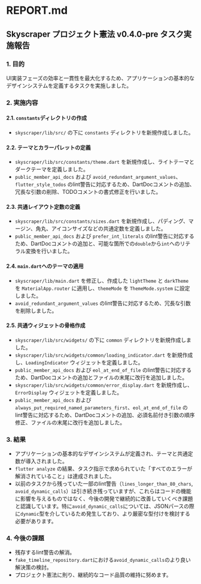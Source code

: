 # REPORT.md

## Skyscraper プロジェクト憲法 v0.4.0-pre タスク実施報告

### 1. 目的
UI実装フェーズの効率と一貫性を最大化するため、アプリケーションの基本的なデザインシステムを定義するタスクを実施しました。

### 2. 実施内容

#### 2.1. `constants`ディレクトリの作成
- `skyscraper/lib/src/` の下に `constants` ディレクトリを新規作成しました。

#### 2.2. テーマとカラーパレットの定義
- `skyscraper/lib/src/constants/theme.dart` を新規作成し、ライトテーマとダークテーマを定義しました。
- `public_member_api_docs` および `avoid_redundant_argument_values`、`flutter_style_todos` のlint警告に対応するため、DartDocコメントの追加、冗長な引数の削除、TODOコメントの書式修正を行いました。

#### 2.3. 共通レイアウト定数の定義
- `skyscraper/lib/src/constants/sizes.dart` を新規作成し、パディング、マージン、角丸、アイコンサイズなどの共通定数を定義しました。
- `public_member_api_docs` および `prefer_int_literals` のlint警告に対応するため、DartDocコメントの追加と、可能な箇所での`double`から`int`へのリテラル変換を行いました。

#### 2.4. `main.dart`へのテーマの適用
- `skyscraper/lib/main.dart` を修正し、作成した `lightTheme` と `darkTheme` を `MaterialApp.router` に適用し、`themeMode` を `ThemeMode.system` に設定しました。
- `avoid_redundant_argument_values` のlint警告に対応するため、冗長な引数を削除しました。

#### 2.5. 共通ウィジェットの骨格作成
- `skyscraper/lib/src/widgets/` の下に `common` ディレクトリを新規作成しました。
- `skyscraper/lib/src/widgets/common/loading_indicator.dart` を新規作成し、`LoadingIndicator` ウィジェットを定義しました。
- `public_member_api_docs` および `eol_at_end_of_file` のlint警告に対応するため、DartDocコメントの追加とファイルの末尾に改行を追加しました。
- `skyscraper/lib/src/widgets/common/error_display.dart` を新規作成し、`ErrorDisplay` ウィジェットを定義しました。
- `public_member_api_docs` および `always_put_required_named_parameters_first`、`eol_at_end_of_file` のlint警告に対応するため、DartDocコメントの追加、必須名前付き引数の順序修正、ファイルの末尾に改行を追加しました。

### 3. 結果
- アプリケーションの基本的なデザインシステムが定義され、テーマと共通定数が導入されました。
- `flutter analyze` の結果、タスク指示で求められていた「すべてのエラーが解消されていること」は達成されました。
- 以前のタスクから残っていた一部のlint警告（`lines_longer_than_80_chars`, `avoid_dynamic_calls`）は引き続き残っていますが、これらはコードの機能に影響を与えるものではなく、今後の開発で継続的に改善していくべき課題と認識しています。特に`avoid_dynamic_calls`については、JSONパースの際に`dynamic`型を介しているため発生しており、より厳密な型付けを検討する必要があります。

### 4. 今後の課題
- 残存するlint警告の解消。
- `fake_timeline_repository.dart`における`avoid_dynamic_calls`のより良い解決策の検討。
- プロジェクト憲法に則り、継続的なコード品質の維持に努めます。